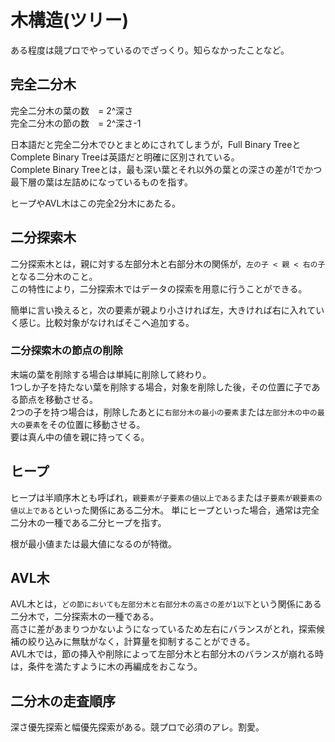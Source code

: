 # 木構造(ツリー)

ある程度は競プロでやっているのでざっくり。知らなかったことなど。

## 完全二分木

完全二分木の葉の数　= 2^深さ  
完全二分木の節の数　= 2^深さ-1  

日本語だと完全二分木でひとまとめにされてしまうが，Full Binary TreeとComplete Binary Treeは英語だと明確に区別されている。  
Complete Binary Treeとは，最も深い葉とそれ以外の葉との深さの差が1でかつ最下層の葉は左詰めになっているものを指す。  

ヒープやAVL木はこの完全2分木にあたる。  


## 二分探索木

二分探索木とは，親に対する左部分木と右部分木の関係が，`左の子 < 親 < 右の子`　となる二分木のこと。  
この特性により，二分探索木ではデータの探索を用意に行うことができる。  

簡単に言い換えると，次の要素が親より小さければ左，大きければ右に入れていく感じ。比較対象がなければそこへ追加する。  

### 二分探索木の節点の削除

末端の葉を削除する場合は単純に削除して終わり。  
1つしか子を持たない葉を削除する場合，対象を削除した後，その位置に子である節点を移動させる。  
2つの子を持つ場合は，削除したあとに`右部分木の最小の要素`または`左部分木の中の最大の要素`をその位置に移動させる。  
要は真ん中の値を親に持ってくる。


## ヒープ

ヒープは半順序木とも呼ばれ，`親要素が子要素の値以上である`または`子要素が親要素の値以上である`といった関係にある二分木。
単にヒープといった場合，通常は完全二分木の一種である二分ヒープを指す。  

根が最小値または最大値になるのが特徴。


## AVL木

AVL木とは，`どの節においても左部分木と右部分木の高さの差が1以下`という関係にある二分木で，二分探索木の一種である。  
高さに差があまりつかないようになっているため左右にバランスがとれ，探索候補の絞り込みに無駄がなく，計算量を抑制することができる。  
AVL木では，節の挿入や削除によって左部分木と右部分木のバランスが崩れる時は，条件を満たすように木の再編成をおこなう。  

## 二分木の走査順序

深さ優先探索と幅優先探索がある。競プロで必須のアレ。割愛。
